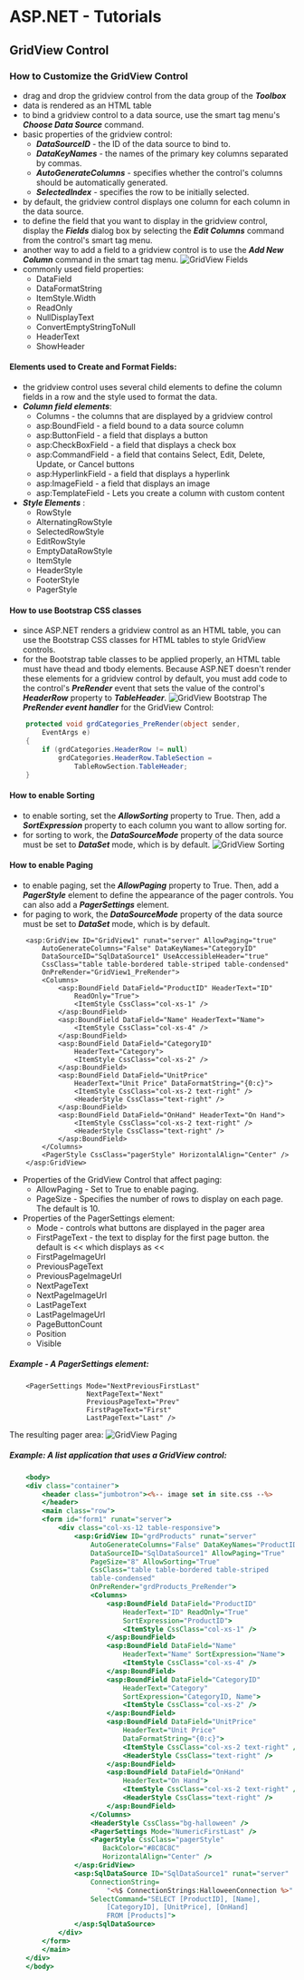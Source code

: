 # ASP.NET - Tutorials


## GridView Control

### How to Customize the GridView Control
- drag and drop the gridview control from the data group of the ***Toolbox***
- data is rendered as an HTML table
- to bind a gridview control to a data source, use the smart tag menu's ***Choose Data Source*** command.
- basic properties of the gridview control:
  - ***DataSourceID*** - the ID of the data source to bind to.
  - ***DataKeyNames*** - the names of the primary key columns separated by commas.
  - ***AutoGenerateColumns*** - specifies whether the control's columns should be automatically generated.
  - ***SelectedIndex*** - specifies the row to be initially selected.
- by default, the gridview control displays one column for each column in the data source.
- to define the field that you want to display in the gridview control, display the ***Fields*** dialog box by selecting the ***Edit Columns*** command from the control's smart tag menu. 
- another way to add a field to a gridview control is to use the ***Add New Column*** command in the smart tag menu.
![GridView Fields](images/gridviewImg1.png)
- commonly used field properties:
  - DataField
  - DataFormatString
  - ItemStyle.Width
  - ReadOnly
  - NullDisplayText
  - ConvertEmptyStringToNull
  - HeaderText
  - ShowHeader
#### Elements used to Create and Format Fields:
- the gridview control uses several child elements to define the column fields in a row and the style used to format the data.
- ***Column field elements***:
  - Columns - the columns that are displayed by a gridview control
  - asp:BoundField - a field bound to a data source column
  - asp:ButtonField - a field that displays a button
  - asp:CheckBoxField - a field that displays a check box
  - asp:CommandField - a field that contains Select, Edit, Delete, Update, or Cancel buttons
  - asp:HyperlinkField - a field that displays a hyperlink
  - asp:ImageField - a field that displays an image
  - asp:TemplateField - Lets you create a column with custom content
- ***Style Elements*** :
  - RowStyle 
  - AlternatingRowStyle
  - SelectedRowStyle
  - EditRowStyle
  - EmptyDataRowStyle
  - ItemStyle
  - HeaderStyle
  - FooterStyle
  - PagerStyle
#### How to use Bootstrap CSS classes
- since ASP.NET renders a gridview control as an HTML table, you can use the Bootstrap CSS classes for HTML tables to style GridView controls.
- for the Bootstrap table classes to be applied properly, an HTML table must have thead and tbody elements. Because ASP.NET doesn't render these elements for a gridview control by default, you must add code to the control's ***PreRender*** event that sets the value of the control's ***HeaderRow*** property to ***TableHeader***.
![GridView Bootstrap](images/gridviewImg2.png)
The ***PreRender event handler*** for the GridView Control:  
```C#
	protected void grdCategories_PreRender(object sender,
		EventArgs e)
	{
		if (grdCategories.HeaderRow != null)
			grdCategories.HeaderRow.TableSection =
				TableRowSection.TableHeader;
	}
```
#### How to enable Sorting
- to enable sorting, set the ***AllowSorting*** property to True. Then, add a ***SortExpression*** property to each column you want to allow sorting for. 
- for sorting to work, the ***DataSourceMode*** property of the data source must be set to ***DataSet*** mode, which is by default.
![GridView Sorting](images/gridviewImg3.png)
#### How to enable Paging
- to enable paging, set the ***AllowPaging*** property to True. Then, add a ***PagerStyle*** element to define the appearance of the pager controls. You can also add a ***PagerSettings*** element.
- for paging to work, the ***DataSourceMode*** property of the data source must be set to ***DataSet*** mode, which is by default.  
```ASP.NET
	<asp:GridView ID="GridView1" runat="server" AllowPaging="true"
		AutoGenerateColumns="False" DataKeyNames="CategoryID"
		DataSourceID="SqlDataSource1" UseAccessibleHeader="true" 
		CssClass="table table-bordered table-striped table-condensed"
		OnPreRender="GridView1_PreRender">
		<Columns>
			<asp:BoundField DataField="ProductID" HeaderText="ID" 
				ReadOnly="True">
				<ItemStyle CssClass="col-xs-1" />
			</asp:BoundField>
			<asp:BoundField DataField="Name" HeaderText="Name">
				<ItemStyle CssClass="col-xs-4" />
			</asp:BoundField>
			<asp:BoundField DataField="CategoryID"
				HeaderText="Category"> 
				<ItemStyle CssClass="col-xs-2" />
			</asp:BoundField>
			<asp:BoundField DataField="UnitPrice"
				HeaderText="Unit Price" DataFormatString="{0:c}">
				<ItemStyle CssClass="col-xs-2 text-right" /> 
				<HeaderStyle CssClass="text-right" />
			</asp:BoundField>
			<asp:BoundField DataField="OnHand" HeaderText="On Hand"> 
				<ItemStyle CssClass="col-xs-2 text-right" />
				<HeaderStyle CssClass="text-right" />
			</asp:BoundField>
		</Columns>
		<PagerStyle CssClass="pagerStyle" HorizontalAlign="Center" />
	</asp:GridView>
```
- Properties of the GridView Control that affect paging:
  - AllowPaging - Set to True to enable paging.
  - PageSize - Specifies the number of rows to display on each page. The default is 10. 
- Properties of the PagerSettings element:
  - Mode - controls what buttons are displayed in the pager area
  - FirstPageText - the text to display for the first page button. the default is &lt;&lt; which displays as <<
  - FirstPageImageUrl 
  - PreviousPageText
  - PreviousPageImageUrl
  - NextPageText
  - NextPageImageUrl
  - LastPageText
  - LastPageImageUrl
  - PageButtonCount
  - Position
  - Visible
##### Example - A PagerSettings element:
```ASP.NET
	<PagerSettings Mode="NextPreviousFirstLast" 
				   NextPageText="Next"
				   PreviousPageText="Prev"
				   FirstPageText="First"
				   LastPageText="Last" />
```  
The resulting pager area:
![GridView Paging](images/gridviewImg4.png)
##### Example: A list application that uses a GridView control:
```ASP
	<body>
	<div class="container">
		<header class="jumbotron"><%-- image set in site.css --%>
		</header>
		<main class="row">
		<form id="form1" runat="server">
			<div class="col-xs-12 table-responsive">
				<asp:GridView ID="grdProducts" runat="server" 
					AutoGenerateColumns="False" DataKeyNames="ProductID" 
					DataSourceID="SqlDataSource1" AllowPaging="True"
					PageSize="8" AllowSorting="True" 
					CssClass="table table-bordered table-striped
					table-condensed" 
					OnPreRender="grdProducts_PreRender">
					<Columns>
						<asp:BoundField DataField="ProductID"
							HeaderText="ID" ReadOnly="True"
							SortExpression="ProductID">
							<ItemStyle CssClass="col-xs-1" />
						</asp:BoundField>
						<asp:BoundField DataField="Name"
							HeaderText="Name" SortExpression="Name">
							<ItemStyle CssClass="col-xs-4" />
						</asp:BoundField>
						<asp:BoundField DataField="CategoryID"
							HeaderText="Category"
							SortExpression="CategoryID, Name">
							<ItemStyle CssClass="col-xs-2" />
						</asp:BoundField>
						<asp:BoundField DataField="UnitPrice"
							HeaderText="Unit Price"
							DataFormatString="{0:c}">
							<ItemStyle CssClass="col-xs-2 text-right" />
							<HeaderStyle CssClass="text-right" />
						</asp:BoundField>
						<asp:BoundField DataField="OnHand"
							HeaderText="On Hand">
							<ItemStyle CssClass="col-xs-2 text-right" />
							<HeaderStyle CssClass="text-right" />
						</asp:BoundField>
					</Columns>
					<HeaderStyle CssClass="bg-halloween" />
					<PagerSettings Mode="NumericFirstLast" />
					<PagerStyle CssClass="pagerStyle"
					   BackColor="#8C8C8C"
					   HorizontalAlign="Center" />
				</asp:GridView>
				<asp:SqlDataSource ID="SqlDataSource1" runat="server" 
					ConnectionString=
						"<%$ ConnectionStrings:HalloweenConnection %>" 
					SelectCommand="SELECT [ProductID], [Name],
						[CategoryID], [UnitPrice], [OnHand]
						FROM [Products]">
				</asp:SqlDataSource>    
			</div>  
		</form>
		</main>
	</div>
	</body>
```



